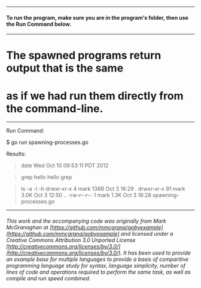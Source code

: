 
___
#### To run the program, make sure you are in the program's folder, then use the Run Command below.
___
# The spawned programs return output that is the same
# as if we had run them directly from the command-line.

___
Run Command:

$ go run spawning-processes.go


Results:

> date
Wed Oct 10 09:53:11 PDT 2012

> grep hello
hello grep

> ls -a -l -h
drwxr-xr-x  4 mark 136B Oct 3 16:29 .
drwxr-xr-x 91 mark 3.0K Oct 3 12:50 ..
-rw-r--r--  1 mark 1.3K Oct 3 16:28 spawning-processes.go

___

###### This work and the accompanying code was originally from Mark McGranaghan at [https://github.com/mmcgrana/gobyexample](https://github.com/mmcgrana/gobyexample) and licensed under a Creative Commons Attribution 3.0 Unported License [http://creativecommons.org/licenses/by/3.0/](http://creativecommons.org/licenses/by/3.0/). It has been used to provide an example base for multiple languages to provide a basis of comparitive programming language study for syntax, language simplicity, number of lines of code and operations required to perform the same task, as well as compile and run speed combined.